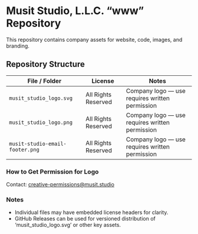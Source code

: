 # Musit Studio, L.L.C. “www” Repository

This repository contains company assets for website, code, images, and branding.

## Repository Structure

| File / Folder       | License                     | Notes |
|--------------------|-----------------------------|-------|
| `musit_studio_logo.svg`          | All Rights Reserved         | Company logo — use requires written permission |
| `musit_studio_logo.png`          | All Rights Reserved         | Company logo — use requires written permission |
| `musit-studio-email-footer.png`  | All Rights Reserved         | Company logo — use requires written permission |

### How to Get Permission for Logo
Contact: creative-permissions@musit.studio

### Notes
- Individual files may have embedded license headers for clarity.
- GitHub Releases can be used for versioned distribution of ‘musit_studio_logo.svg’ or other key assets.
